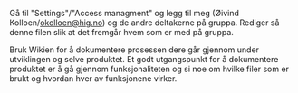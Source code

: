 Gå til "Settings"/"Access managment" og legg til meg (Øivind Kolloen/okolloen@hig.no) og de andre deltakerne på gruppa.
Rediger så denne filen slik at det fremgår hvem som er med på gruppa.

Bruk Wikien for å dokumentere prosessen dere går gjennom under utviklingen og selve produktet. Et godt utgangspunkt for å dokumentere produktet er å gå gjennom funksjonaliteten og si noe om hvilke filer som er brukt og hvordan hver av funksjonene virker. 